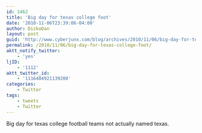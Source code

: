 ```yaml
---
id: 1462
title: 'Big day for texas college foot'
date: '2010-11-06T23:39:06-04:00'
author: DizkoDan
layout: post
guid: 'http://www.cyberjunx.com/blog/archives/2010/11/06/big-day-for-texas-college-foot/'
permalink: /2010/11/06/big-day-for-texas-college-foot/
aktt_notify_twitter:
    - 'yes'
ljID:
    - '1112'
aktt_twitter_id:
    - '1116404921139200'
categories:
    - Twitter
tags:
    - tweets
    - Twitter
---
```


Big day for texas college football teams not actually named texas.